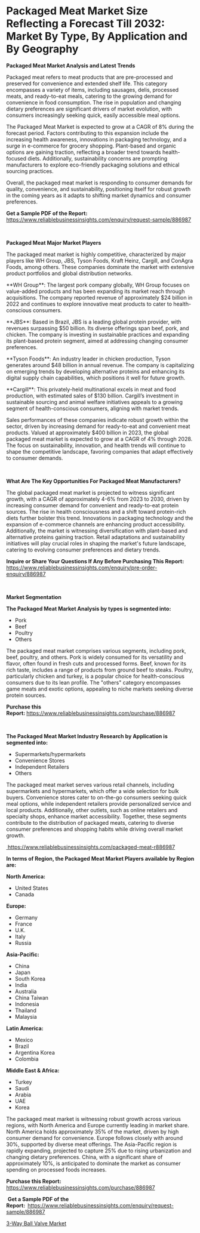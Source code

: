 <p><h1>Packaged Meat Market Size Reflecting a Forecast Till 2032: Market By Type, By Application and By Geography</h1></p><p><strong>Packaged Meat Market Analysis and Latest Trends</strong></p>
<p><p>Packaged meat refers to meat products that are pre-processed and preserved for convenience and extended shelf life. This category encompasses a variety of items, including sausages, delis, processed meats, and ready-to-eat meals, catering to the growing demand for convenience in food consumption. The rise in population and changing dietary preferences are significant drivers of market evolution, with consumers increasingly seeking quick, easily accessible meal options.</p><p>The Packaged Meat Market is expected to grow at a CAGR of 8% during the forecast period. Factors contributing to this expansion include the increasing health awareness, innovations in packaging technology, and a surge in e-commerce for grocery shopping. Plant-based and organic options are gaining traction, reflecting a broader trend towards health-focused diets. Additionally, sustainability concerns are prompting manufacturers to explore eco-friendly packaging solutions and ethical sourcing practices. </p><p>Overall, the packaged meat market is responding to consumer demands for quality, convenience, and sustainability, positioning itself for robust growth in the coming years as it adapts to shifting market dynamics and consumer preferences.</p></p>
<p><strong>Get a Sample PDF of the Report:&nbsp;</strong> <a href="https://www.reliablebusinessinsights.com/enquiry/request-sample/886987?utm_campaign=2733&utm_medium=2&utm_source=Github&utm_content=ia&utm_term=28022025&utm_id=packaged-meat">https://www.reliablebusinessinsights.com/enquiry/request-sample/886987</a></p>
<p>&nbsp;</p>
<p><strong>Packaged Meat Major Market Players</strong></p>
<p><p>The packaged meat market is highly competitive, characterized by major players like WH Group, JBS, Tyson Foods, Kraft Heinz, Cargill, and ConAgra Foods, among others. These companies dominate the market with extensive product portfolios and global distribution networks.</p><p>**WH Group**: The largest pork company globally, WH Group focuses on value-added products and has been expanding its market reach through acquisitions. The company reported revenue of approximately $24 billion in 2022 and continues to explore innovative meat products to cater to health-conscious consumers.</p><p>**JBS**: Based in Brazil, JBS is a leading global protein provider, with revenues surpassing $50 billion. Its diverse offerings span beef, pork, and chicken. The company is investing in sustainable practices and expanding its plant-based protein segment, aimed at addressing changing consumer preferences.</p><p>**Tyson Foods**: An industry leader in chicken production, Tyson generates around $48 billion in annual revenue. The company is capitalizing on emerging trends by developing alternative proteins and enhancing its digital supply chain capabilities, which positions it well for future growth.</p><p>**Cargill**: This privately-held multinational excels in meat and food production, with estimated sales of $130 billion. Cargill’s investment in sustainable sourcing and animal welfare initiatives appeals to a growing segment of health-conscious consumers, aligning with market trends.</p><p>Sales performances of these companies indicate robust growth within the sector, driven by increasing demand for ready-to-eat and convenient meat products. Valued at approximately $400 billion in 2023, the global packaged meat market is expected to grow at a CAGR of 4% through 2028. The focus on sustainability, innovation, and health trends will continue to shape the competitive landscape, favoring companies that adapt effectively to consumer demands.</p></p>
<p>&nbsp;</p>
<p><strong>What Are The Key Opportunities For Packaged Meat Manufacturers?</strong></p>
<p><p>The global packaged meat market is projected to witness significant growth, with a CAGR of approximately 4-6% from 2023 to 2030, driven by increasing consumer demand for convenient and ready-to-eat protein sources. The rise in health consciousness and a shift toward protein-rich diets further bolster this trend. Innovations in packaging technology and the expansion of e-commerce channels are enhancing product accessibility. Additionally, the market is witnessing diversification with plant-based and alternative proteins gaining traction. Retail adaptations and sustainability initiatives will play crucial roles in shaping the market's future landscape, catering to evolving consumer preferences and dietary trends.</p></p>
<p><strong>Inquire or Share Your Questions If Any Before Purchasing This Report:</strong> <a href="https://www.reliablebusinessinsights.com/enquiry/pre-order-enquiry/886987?utm_campaign=2733&utm_medium=2&utm_source=Github&utm_content=ia&utm_term=28022025&utm_id=packaged-meat">https://www.reliablebusinessinsights.com/enquiry/pre-order-enquiry/886987</a></p>
<p>&nbsp;</p>
<p><strong>Market Segmentation</strong></p>
<p><strong>The Packaged Meat Market Analysis by types is segmented into:</strong></p>
<p><ul><li>Pork</li><li>Beef</li><li>Poultry</li><li>Others</li></ul></p>
<p><p>The packaged meat market comprises various segments, including pork, beef, poultry, and others. Pork is widely consumed for its versatility and flavor, often found in fresh cuts and processed forms. Beef, known for its rich taste, includes a range of products from ground beef to steaks. Poultry, particularly chicken and turkey, is a popular choice for health-conscious consumers due to its lean profile. The "others" category encompasses game meats and exotic options, appealing to niche markets seeking diverse protein sources.</p></p>
<p><strong>Purchase this Report:&nbsp;</strong><a href="https://www.reliablebusinessinsights.com/purchase/886987?utm_campaign=2733&utm_medium=2&utm_source=Github&utm_content=ia&utm_term=28022025&utm_id=packaged-meat">https://www.reliablebusinessinsights.com/purchase/886987</a></p>
<p>&nbsp;</p>
<p><strong>The Packaged Meat Market Industry Research by Application is segmented into:</strong></p>
<p><ul><li>Supermarkets/hypermarkets</li><li>Convenience Stores</li><li>Independent Retailers</li><li>Others</li></ul></p>
<p><p>The packaged meat market serves various retail channels, including supermarkets and hypermarkets, which offer a wide selection for bulk buyers. Convenience stores cater to on-the-go consumers seeking quick meal options, while independent retailers provide personalized service and local products. Additionally, other outlets, such as online retailers and specialty shops, enhance market accessibility. Together, these segments contribute to the distribution of packaged meats, catering to diverse consumer preferences and shopping habits while driving overall market growth.</p></p>
<p><a href="https://www.reliablebusinessinsights.com/packaged-meat-r886987?utm_campaign=2733&utm_medium=2&utm_source=Github&utm_content=ia&utm_term=28022025&utm_id=packaged-meat">&nbsp;https://www.reliablebusinessinsights.com/packaged-meat-r886987</a></p>
<p><strong>In terms of Region, the Packaged Meat Market Players available by Region are:</strong></p>
<p>
    <p> <strong> North America: </strong>
        <ul>
            <li>United States</li>
            <li>Canada</li>
        </ul>
        </p> 
    <p> <strong> Europe: </strong>
        <ul>
            <li>Germany</li>
            <li>France</li>
            <li>U.K.</li>
            <li>Italy</li>
            <li>Russia</li>
        </ul>
        </p> 
    <p> <strong> Asia-Pacific: </strong>
        <ul>
            <li>China</li>
            <li>Japan</li>
            <li>South Korea</li>
            <li>India</li>
            <li>Australia</li>
            <li>China Taiwan</li>
            <li>Indonesia</li>
            <li>Thailand</li>
            <li>Malaysia</li>
        </ul>
        </p> 
    <p> <strong> Latin America: </strong>
        <ul>
            <li>Mexico</li>
            <li>Brazil</li>
            <li>Argentina Korea</li>
            <li>Colombia</li>
        </ul>
        </p> 
    <p> <strong> Middle East & Africa: </strong>
        <ul>
            <li>Turkey</li>
            <li>Saudi</li>
            <li>Arabia</li>
            <li>UAE</li>
            <li>Korea</li>
        </ul>
    </p>
    </p>
<p><p>The packaged meat market is witnessing robust growth across various regions, with North America and Europe currently leading in market share. North America holds approximately 35% of the market, driven by high consumer demand for convenience. Europe follows closely with around 30%, supported by diverse meat offerings. The Asia-Pacific region is rapidly expanding, projected to capture 25% due to rising urbanization and changing dietary preferences. China, with a significant share of approximately 10%, is anticipated to dominate the market as consumer spending on processed foods increases.</p></p>
<p><strong>Purchase this Report: </strong><a href="https://www.reliablebusinessinsights.com/purchase/886987?utm_campaign=2733&utm_medium=2&utm_source=Github&utm_content=ia&utm_term=28022025&utm_id=packaged-meat">https://www.reliablebusinessinsights.com/purchase/886987</a></p>
<p>&nbsp;<strong>Get a Sample PDF of the Report:&nbsp;&nbsp;</strong><a href="https://www.reliablebusinessinsights.com/enquiry/request-sample/886987?utm_campaign=2733&utm_medium=2&utm_source=Github&utm_content=ia&utm_term=28022025&utm_id=packaged-meat">https://www.reliablebusinessinsights.com/enquiry/request-sample/886987</a></p>
<p><strong></strong></p>
<p><p><a href="https://github.com/giardafshaxb/Market-Research-Report-List-1/blob/main/3-way-ball-valve-market.md?utm_campaign=2733&utm_medium=2&utm_source=Github&utm_content=ia&utm_term=28022025&utm_id=packaged-meat">3-Way Ball Valve Market</a></p></p>